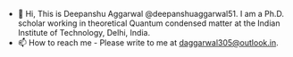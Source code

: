 - 👋 Hi, This is Deepanshu Aggarwal @deepanshuaggarwal51. I am a Ph.D. scholar working in theoretical Quantum condensed matter at the Indian Institute of Technology, Delhi, India.
- 📫 How to reach me - Please write to me at daggarwal305@outlook.in.

<!---
da8013/da8013 is a ✨ special ✨ repository because its `README.md` (this file) appears on your GitHub profile.
You can click the Preview link to take a look at your changes.
--->

